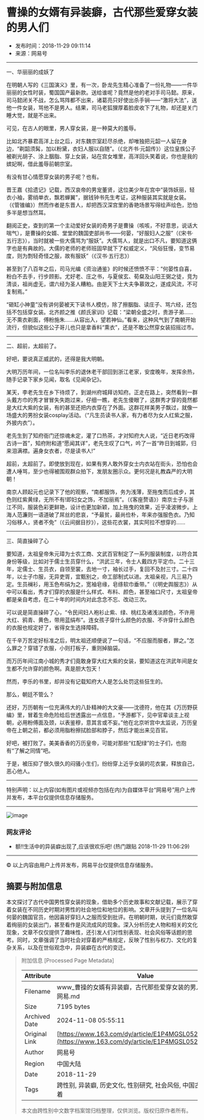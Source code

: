 # 曹操的女婿有异装癖，古代那些爱穿女装的男人们

* 发布时间：2018-11-29 09:11:14
* 来源：网易号

---

一、华丽丽的成妖了

在明朝人写的《三国演义》里，有一次，卧龙先生精心准备了一份礼物——一件华丽丽的女性时装，蜀国国产最新款。送给谁呢？竟然是他的老对手司马懿。原来，司马懿闭关不战，怎么骂阵都不出来，诸葛亮只好使出杀手锏——“激将大法”，送他一件女装，骂他不是男人。结果，司马老狐狸厚着脸皮收下了礼物，却还是关门睡大觉，就是不出来。

可见，在古人的眼里，男人穿女装，是一种莫大的羞辱。

比如北齐暴君高洋上台之后，对东魏宗室赶尽杀绝，却唯独把元韶一人留在身边，“剃韶须髯，加以粉黛，衣妇人服以自随”。（《北齐书·元韶传》）这位皇族公子被剃光胡子、涂上胭脂、穿上女装，站在宫女堆里，高洋回头笑着说，你也是我的嫔妃啊，借此羞辱前朝宗室。

有没有甘心情愿穿女装的男子呢？也有。

晋王嘉《拾遗记》记载，西汉哀帝的男宠董贤，这位美少年在宫中“装饰妖丽，轻衣小袖，雾绡单衣，飘若蝉翼”，据钱钟书先生考证，这种服装其实就是女装。（《管锥编》）然而作者是东晋人，却把西汉深宫里的香艳场景写得绘声绘色，恐怕多半是想当然耳。

翻阅正史，查到的第一个主动爱好女装的奇男子是曹操（咳咳，不好意思，说话大喘气），是曹操的女婿、堂堂的魏国吏部尚书——何晏，“好服妇人之服”（《宋书·五行志》），当时就被一些大儒骂为“服妖”。大儒骂人，就是出口不凡，要知道这俩字也是有典故的。大儒的老师的老师班固早就下了权威定义，“风俗狂慢，变节易度，则为剽轻奇怪之服，故有服妖”（《汉书·五行志》）

甚至到了八百年之后，司马光编《资治通鉴》的时候还愤愤不平：“何晏性自喜，粉白不去手，行步顾影。尤好老、庄之书，与夏侯玄、荀粲及山阳王弼之徒，竞为清谈，祖尚虚无，谓六经为圣人糟粕。由是天下士大夫争慕效之，遂成风流，不可复制焉。”

“砸缸小神童”没有讲何晏被天下读书人模仿，除了擦胭脂、读庄子、骂六经，还包括不包括穿女装。北齐颜之推《颜氏家训》记载：“梁朝全盛之时，贵游子弟……无不熏衣剃面，傅粉施朱……从容出入，望若神仙。”看来，这种风气到了南朝开始流行，但貌似这些公子哥儿也只是拿香料“熏衣”，还是不敢公然穿女装招摇过市。

---

二、超前，太超前了。

好吧，要说真正威武的，还得是我大明朝。

大明万历年间，一位名叫李乐的退休老干部回到浙江老家，安度晚年，发挥余热，随手记录下家乡见闻，取名《见闻杂记》。

某天，李老先生在乡下待烦了，到湖州府城拜访知府。正走在路上，突然看到一群头戴方巾的秀才冒冒失失跑过来，仔细一瞧，老先生傻眼了，这群秀才穿的竟然都是大红大紫的女装，有的甚至还把内衣穿在了外面。这群花样美男子飘过，就像一场盛大的男扮女装cosplay活动。（“凡生员读书人家，有力者尽为女人红紫之服，外披内衣”）。

老先生到了知府衙门还惊魂未定，灌了口热茶，才对知府大人说，“近日老朽改得古诗一首”，知府附和道“愿闻其详”，老先生叹了口气，吟了一首“昨日到城郭，归来泪满襟。遍身女衣者，尽是读书人!”

超前，太超前了。即使放到现在，如果有男人敢外穿女士内衣站在街头，恐怕也会遭人唾骂，至少也得被围观群众拍下，发朋友圈示众。更何况是礼教森严的大明朝！

南京人顾起元也记录下了他的观察，“南都服饰，务为浅薄，至拖曳而后成步，其色则红紫黄绿，无所不有!即妇女之饰，不加丽焉”。（《客座赘语》）南京士子与浙江不同，服装色彩更鲜艳，设计也更加新颖，加上拖曳的效果，近乎凌波微步。上海人范濂则一语道破了屌丝的悲哀，“予最贫，最尚俭朴，年来亦强服色衣。乃知习俗移人，贤者不免”（《云间据目抄》），这些花衣裳，其实阿拉不想穿的……

---

三、简直操碎了心

要知道，太祖皇帝朱元璋为士农工商、文武百官制定了一系列服装制度，以符合其身份等级，比如对于儒士生员穿什么，“洪武三年，令士人戴四方平定巾。二十三年，定儒士、生员衣，自领至裳，去地一寸，袖长过手，复回不及肘三寸。二十四年，以士子巾服，无异吏胥，宜甄别之，命工部制式以进。太祖亲视，凡三易乃定。生员襕衫，用玉色布绢为之，宽袖皂缘，皂绦软巾垂带。”（《明史舆服志》）从中可以看出，秀才们穿的衣服是什么样式、布料、颜色，甚至袖口尺寸，太祖皇帝都是亲自考虑，在二十年的时间内对此念念不忘、改动三次。

可以说是简直操碎了心，“令民间妇人袍衫止紫、绿、桃红及诸浅淡颜色，不许用大红、鸦青、黄色，带用蓝绢布”。连女孩子穿什么颜色的衣服、不许穿什么颜色的衣服也规定好了，省得女生选择障碍。

在千辛万苦定好标准之后，明太祖还顺便说了一句话，“不应服而服者，罪之。”怎么罪之？穿错了衣服，小则打板子，重则掉脑袋。

而万历年间江南小城的秀才们竟敢身穿大红大紫的女装，要知道这在洪武年间是女生都不允许穿的颜色啊。真是胆大包天！

然而，李乐的书里，却并没有记载知府大人是怎么处罚这些狂生的。

那么，朝廷不管么？

还好，万历朝有一位充满伟大的八卦精神的大文豪——沈德符，他在其《万历野获编》里，冒着生命危险给后世透露出一点信息，“予游都下，见中官辈谈主上视朝，必用粉傅面及颈，以表鉴穆，意其言或不妄。”他在北京听宫中太监说，万历皇帝在上朝之前，都必须用脂粉擦拭脸部和脖子，然后才能出来见百官。

好吧，被打败了。美美香香的万历皇帝，可能对那些“红配绿”的士子们，也抱有“了解之同情”吧。

于是，被压抑了很久很久的闷骚小生们，纷纷穿上近乎女装的花衣裳，释放自己，恶心他人。

---

特别声明：以上内容(如有图片或视频亦包括在内)为自媒体平台“网易号”用户上传并发布，本平台仅提供信息存储服务。

---

![image](http://cms-bucket.nosdn.127.net/f446f95417fe46ba80282baac230013f20161223112356.jpg)

### 网友评论

* 额!!生活中的异装癖出现了,应该很欢乐吧! (热门跟贴 2018-11-29 11:06:29)

---

© 以上内容由用户上传并发布，网易平台仅提供信息存储服务。

## 摘要与附加信息

<!-- tcd_abstract -->
本文探讨了古代中国男性穿女装的现象，借助多个历史故事和文献记载，展示了穿着女装在不同历史时期对男性的社会地位和地位的影响。文章开头提到了一位名叫何晏的魏国官员，他因喜好穿妇人之服而受到批评。在明朝时期，状元们竟然敢穿着绚丽的女装出门，甚至看作是风流成风的现象。深入分析历史人物和相关的文化现象，文章不仅仅提供了趣味性，还引发人们对性别表现、社会风俗等话题的思考。同时，文章强调了当时社会对穿着的严格规定，反映了性别与权力、文化的复杂关系，以及在世俗观念中，异装癖在古代的变迁。
<!-- tcd_abstract_end -->

> 附加信息 [Processed Page Metadata]
>
> | Attribute       | Value                                  |
> |-----------------|----------------------------------------|
> | Filename        | www_曹操的女婿有异装癖，古代那些爱穿女装的男人们163_-_网易.md                             |
> | Size            | 7195 bytes                           |
> | Archived Date   | 2024-11-08 05:55:11                             |
> | Original Link   | [https://www.163.com/dy/article/E1P4MGSL0523EKUJ.html](https://www.163.com/dy/article/E1P4MGSL0523EKUJ.html)                       |
> | Author          | 网易号                               |
> | Region          | 中国大陆                               |
> | Date            | 2018-11-29                                 |
> | Tags            | 跨性别, 异装癖, 历史文化, 性别研究, 社会风俗, 中国古代, 男性穿着                                 |
>
> 本文由跨性别中文数字档案馆归档整理，仅供浏览。版权归原作者所有。
>